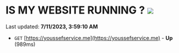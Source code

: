 # IS MY WEBSITE RUNNING ? [![](https://img.shields.io/static/v1?label=Sponsor&message=%E2%9D%A4&logo=GitHub&color=%23fe8e86)](https://github.com/sponsors/<username>)

Last updated: **7/11/2023, 3:59:10 AM**

- `GET` [https://youssefservice.me](https://youssefservice.me) - **Up** (989ms)
